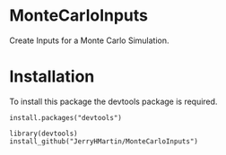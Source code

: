 # MonteCarloInputs
Create Inputs for a Monte Carlo Simulation.


# Installation
To install this package the devtools package is required.

    install.packages("devtools")
    
    library(devtools)
    install_github("JerryHMartin/MonteCarloInputs")

